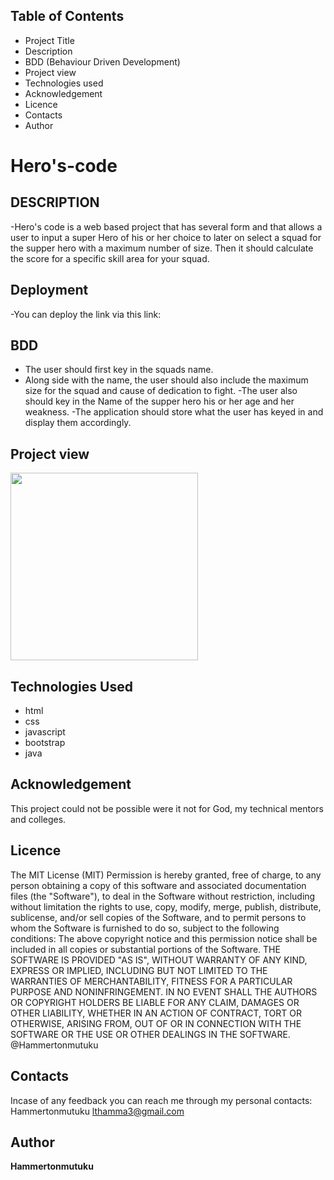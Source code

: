 ## Table of Contents
- Project Title
- Description
- BDD (Behaviour Driven Development)
- Project view
- Technologies used
- Acknowledgement
- Licence
- Contacts
- Author
# Hero's-code
## DESCRIPTION
-Hero's code is a web based project that has several form and that allows a user to input a super Hero of his or her choice to later on select a squad for the supper hero with a maximum number of size. Then it should calculate the score for a specific skill area for your squad.
## Deployment
-You can deploy the link via this link: 

## BDD
- The user should first key in the squads name.
- Along side with the name, the user should also include the maximum size for the squad and cause of dedication to fight.
-The user also should key in the Name of the supper hero his or her age and her weakness.
-The application should store what the user has keyed in and display them accordingly.
## Project view
<img src="images/screenshot.jpg" width=300px >

## Technologies Used
- html
- css
- javascript
- bootstrap
- java 

## Acknowledgement
This project could not be possible were it not for God, my technical mentors and colleges.

## Licence
The MIT License (MIT)
Permission is hereby granted, free of charge, to any person obtaining a copy of this software and associated documentation files (the "Software"), to deal in the Software without restriction, including without limitation the rights to use, copy, modify, merge, publish, distribute, sublicense, and/or sell copies of the Software, and to permit persons to whom the Software is furnished to do so, subject to the following conditions:
The above copyright notice and this permission notice shall be included in all copies or substantial portions of the Software.
THE SOFTWARE IS PROVIDED "AS IS", WITHOUT WARRANTY OF ANY KIND, EXPRESS OR IMPLIED, INCLUDING BUT NOT LIMITED TO THE WARRANTIES OF MERCHANTABILITY, FITNESS FOR A PARTICULAR PURPOSE AND NONINFRINGEMENT. IN NO EVENT SHALL THE AUTHORS OR COPYRIGHT HOLDERS BE LIABLE FOR ANY CLAIM, DAMAGES OR OTHER LIABILITY, WHETHER IN AN ACTION OF CONTRACT, TORT OR OTHERWISE, ARISING FROM, OUT OF OR IN CONNECTION WITH THE SOFTWARE OR THE USE OR OTHER DEALINGS IN THE SOFTWARE.
@Hammertonmutuku

## Contacts
 Incase of any feedback you can reach me through my personal contacts:
 Hammertonmutuku
 lthamma3@gmail.com

## Author
**Hammertonmutuku**